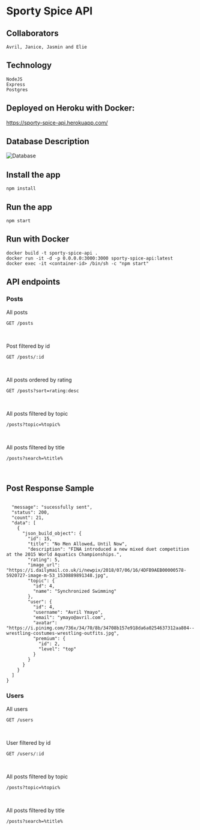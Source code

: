# Sporty Spice API


## Collaborators
```
Avril, Janice, Jasmin and Elie
```

## Technology
```
NodeJS
Express
Postgres
```

## Deployed on Heroku with Docker:
https://sporty-spice-api.herokuapp.com/



## Database Description
 ![Database](https://res.cloudinary.com/dwovfklgc/image/upload/v1612719938/Screen_Shot_2021-02-07_at_18.45.27_pi5ct9.png)



## Install the app
```
npm install
```

## Run the app
```
npm start
```

## Run with Docker
```
docker build -t sporty-spice-api .
docker run -it -d -p 0.0.0.0:3000:3000 sporty-spice-api:latest
docker exec -it <container-id> /bin/sh -c "npm start"
```




## API endpoints

### Posts
All posts
<br/>
```
GET /posts
```
<br/>

Post filtered by id 
<br/>
```
GET /posts/:id
```
<br/>

All posts ordered by rating
<br/>
```
GET /posts?sort=rating:desc
```
<br/>

All posts filtered by topic
<br/>
```
/posts?topic=%topic%
```
<br/>

All posts filtered by title
<br/>
```
/posts?search=%title%
```
<br/>


## Post Response Sample

```

  "message": "sucessfully sent",
  "status": 200,
  "count": 21,
  "data": [
    {
      "json_build_object": {
        "id": 15,
        "title": "No Men Allowed… Until Now",
        "description": "FINA introduced a new mixed duet competition at the 2015 World Aquatics Championships.",
        "rating": 5,
        "image_url": "https://i.dailymail.co.uk/i/newpix/2018/07/06/16/4DFB9AEB00000578-5920727-image-m-53_1530889891348.jpg",
        "topic": {
          "id": 4,
          "name": "Synchronized Swimming"
        },
        "user": {
          "id": 4,
          "username": "Avril Ymayo",
          "email": "ymayo@avril.com",
          "avatar": "https://i.pinimg.com/736x/34/70/8b/34708b157e918da6a0254637312aa804--wrestling-costumes-wrestling-outfits.jpg",
          "premium": {
            "id": 2,
            "level": "top"
          }
        }
      }
    }
  ]
}

```




### Users
All users
<br/>
```
GET /users
```
<br/>

User filtered by id 
<br/>
```
GET /users/:id
```
<br/>



All posts filtered by topic
<br/>
```
/posts?topic=%topic%
```
<br/>

All posts filtered by title
<br/>
```
/posts?search=%title%
```
<br/>